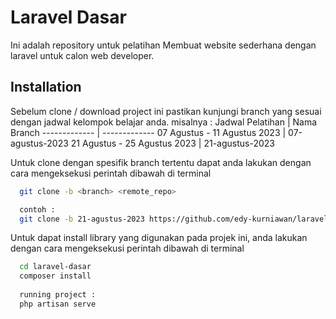 
# Laravel Dasar

Ini adalah repository untuk pelatihan Membuat website sederhana dengan laravel untuk calon web developer.
## Installation

Sebelum clone / download project ini pastikan kunjungi branch yang sesuai dengan jadwal kelompok belajar anda. misalnya :
Jadwal Pelatihan  | Nama Branch
------------- | -------------
07 Agustus - 11 Agustus 2023  | 07-agustus-2023
21 Agustus - 25 Agustus 2023  | 21-agustus-2023

Untuk clone dengan spesifik branch tertentu dapat anda lakukan dengan cara mengeksekusi perintah dibawah di terminal
```bash
  git clone -b <branch> <remote_repo>

  contoh :
  git clone -b 21-agustus-2023 https://github.com/edy-kurniawan/laravel-dasar.git
```
    
Untuk dapat install library yang digunakan pada projek ini, anda lakukan dengan cara mengeksekusi perintah dibawah di terminal
```bash
  cd laravel-dasar
  composer install
  
  running project :
  php artisan serve
```
    
